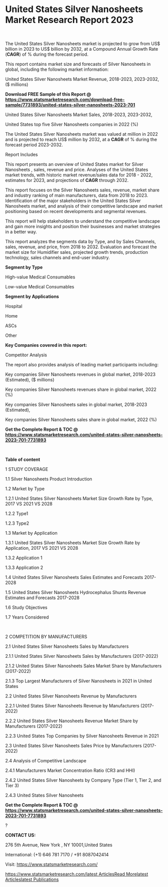 <h1>United States Silver Nanosheets Market Research Report 2023</h1><br/><p>The United States Silver Nanosheets market is projected to grow from US$ billion in 2023 to US$ billion by 2032, at a Compound Annual Growth Rate (<strong>CAGR</strong>) of % during the forecast period.</p>
 
 
 
 <p>This report contains market size and forecasts of Silver Nanosheets in global, including the following market information:</p>
 
 
 
 <p>United States Silver Nanosheets Market Revenue, 2018-2023, 2023-2032, ($ millions)</p>
 
 
 
 <p><strong>Download FREE Sample of this Report @ <a href="https://www.statsmarketresearch.com/download-free-sample/7731893/united-states-silver-nanosheets-2023-701">https://www.statsmarketresearch.com/download-free-sample/7731893/united-states-silver-nanosheets-2023-701</a></strong></p>
 
 
 
 <p>United States Silver Nanosheets Market Sales, 2018-2023, 2023-2032,</p>
 
 
 
 <p>United States top five Silver Nanosheets companies in 2022 (%)</p>
 
 
 
 <p>The United States Silver Nanosheets market was valued at million in 2022 and is projected to reach US$ million by 2032, at a <strong>CAGR</strong> of % during the forecast period 2023-2032.</p>
 
 
 
 <p>Report Includes</p>
 
 
 
 <p>This report presents an overview of United States market for Silver Nanosheets , sales, revenue and price. Analyses of the United States market trends, with historic market revenue/sales data for 2018 - 2022, estimates for 2023, and projections of <strong>CAGR</strong> through 2032.</p>
 
 
 
 <p>This report focuses on the Silver Nanosheets sales, revenue, market share and industry ranking of main manufacturers, data from 2018 to 2023. Identification of the major stakeholders in the United States Silver Nanosheets market, and analysis of their competitive landscape and market positioning based on recent developments and segmental revenues.</p>
 
 
 
 <p>This report will help stakeholders to understand the competitive landscape and gain more insights and position their businesses and market strategies in a better way.</p>
 
 
 
 <p>This report analyzes the segments data by Type, and by Sales Channels, sales, revenue, and price, from 2018 to 2032. Evaluation and forecast the market size for Humidifier sales, projected growth trends, production technology, sales channels and end-user industry.</p>
 
 
 
 <p><strong>Segment by Type</strong></p>
 
 
 
 <p>High-value Medical Consumables</p>
 
 
 
 <p>Low-value Medical Consumables</p>
 
 
 
 <p><strong>Segment <strong><strong>by Applications</strong></strong></strong></p>
 
 
 
 <p>Hospital</p>
 
 
 
 <p>Home</p>
 
 
 
 <p>ASCs</p>
 
 
 
 <p>Other</p>
 
 
 
 <p><strong>Key Companies covered in this report:</strong></p>
 
 
 
 <p>Competitor Analysis</p>
 
 
 
 <p>The report also provides analysis of leading market participants including:</p>
 
 
 
 <p>Key companies Silver Nanosheets revenues in global market, 2018-2023 (Estimated), ($ millions)</p>
 
 
 
 <p>Key companies Silver Nanosheets revenues share in global market, 2022 (%)</p>
 
 
 
 <p>Key companies Silver Nanosheets sales in global market, 2018-2023 (Estimated),</p>
 
 
 
 <p>Key companies Silver Nanosheets sales share in global market, 2022 (%)</p>
 
 
 
 <div><b>Get the Complete Report & TOC @ <a href="https://www.statsmarketresearch.com/united-states-silver-nanosheets-2023-701-7731893">https://www.statsmarketresearch.com/united-states-silver-nanosheets-2023-701-7731893</a></b></div>
 
 
 
 <p><br />
 
 <b>Table of content</b></p>
 
 
 
 <p>1 STUDY COVERAGE<br />
 
 1.1 Silver Nanosheets Product Introduction<br />
 
 1.2 Market by Type<br />
 
 1.2.1 United States Silver Nanosheets Market Size Growth Rate by Type, 2017 VS 2021 VS 2028<br />
 
 1.2.2 Type1<br />
 
 1.2.3 Type2<br />
 
 1.3 Market by Application<br />
 
 1.3.1 United States Silver Nanosheets Market Size Growth Rate by Application, 2017 VS 2021 VS 2028<br />
 
 1.3.2 Application 1<br />
 
 1.3.3 Application 2<br />
 
 1.4 United States Silver Nanosheets Sales Estimates and Forecasts 2017-2028<br />
 
 1.5 United States Silver Nanosheets Hydrocephalus Shunts Revenue Estimates and Forecasts 2017-2028<br />
 
 1.6 Study Objectives<br />
 
 1.7 Years Considered<br />
 
 <br />
 
 2 COMPETITION BY MANUFACTURERS<br />
 
 2.1 United States Silver Nanosheets Sales by Manufacturers<br />
 
 2.1.1 United States Silver Nanosheets Sales by Manufacturers (2017-2022)<br />
 
 2.1.2 United States Silver Nanosheets Sales Market Share by Manufacturers (2017-2022)<br />
 
 2.1.3 Top Largest Manufacturers of Silver Nanosheets in 2021 in United States<br />
 
 2.2 United States Silver Nanosheets Revenue by Manufacturers<br />
 
 2.2.1 United States Silver Nanosheets Revenue by Manufacturers (2017-2022)<br />
 
 2.2.2 United States Silver Nanosheets Revenue Market Share by Manufacturers (2017-2022)<br />
 
 2.2.3 United States Top Companies by Silver Nanosheets Revenue in 2021<br />
 
 2.3 United States Silver Nanosheets Sales Price by Manufacturers (2017-2022)<br />
 
 2.4 Analysis of Competitive Landscape<br />
 
 2.4.1 Manufacturers Market Concentration Ratio (CR3 and HHI)<br />
 
 2.4.2 United States Silver Nanosheets by Company Type (Tier 1, Tier 2, and Tier 3)<br />
 
 2.4.3 United States Silver Nanosheets</p>
 
 
 
 <div><b>Get the Complete Report & TOC @ <a href="https://www.statsmarketresearch.com/united-states-silver-nanosheets-2023-701-7731893">https://www.statsmarketresearch.com/united-states-silver-nanosheets-2023-701-7731893</a></b></div>
 
 
 
 <p>? </p>
 
 
 
 <p><b>CONTACT US:</b><br />
 
 276 5th Avenue, New York , NY 10001,United States<br />
 
 International: (+1) 646 781 7170 / +91 8087042414<br />
 
 Visit: <a href="https://www.statsmarketresearch.com/">https://www.statsmarketresearch.com/</a><br />
 
 <a href="https://gyeongbokgung.com">https://www.statsmarketresearch.com/</a><a href="https://hallyeomaritime.com">latest Articles</a><a href="https://jingwansa.com">Read More</a><a href="https://nguoiviet.jp/">latest Articles</a><a href="https://www.intelmarketresearch.com/">latest Publications</a></p>
